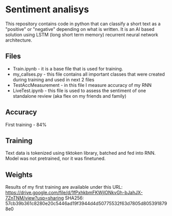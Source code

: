 # Sentiment analisys
This repository contains code in python that can classify a short text as a "positive" or "negative" depending on what is written. It is an AI based solution using LSTM (long short term memory) recurrent neural network architecture. 

## Files
- Train.ipynb - it is a base file that is used for training.
- my_callses.py - this file contains all important classes that were created during training and used in next 2 files
- TestAccMeasurement - in this file I measure accuracy of my RNN
- LiveTest.ipynb - this file is used to assess the sentiment of one standalone review (aka flex on my friends and family)

## Accuracy
First training - 84%

## Training
Text data is tokenized using tiktoken library, batched and fed into RNN. Model was not pretrained, nor it was finetuned. 

## Weights
Results of my first training are available under this URL: https://drive.google.com/file/d/1fPxhkbmFKWjIONkvGh-bJahJX-7ZnTNM/view?usp=sharing
SHA256: 57cb39b361c8280e20c5446ad19f3944d4d50775532f63d7805d8053918798e0
